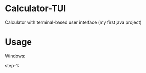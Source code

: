 # Calculator-TUI
Calculator with terminal-based user interface (my first java project)


# Usage

Windows:

step-1: 
